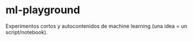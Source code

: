 # ml-playground
Experimentos cortos y autocontenidos de machine learning (una idea = un script/notebook).

